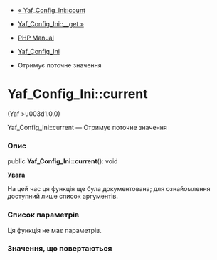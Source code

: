 - [« Yaf_Config_Ini::count](yaf-config-ini.count.md)
- [Yaf_Config_Ini::\_\_get »](yaf-config-ini.get.md)

- [PHP Manual](index.md)
- [Yaf_Config_Ini](class.yaf-config-ini.md)
- Отримує поточне значення

# Yaf_Config_Ini::current

(Yaf \>u003d1.0.0)

Yaf_Config_Ini::current — Отримує поточне значення

### Опис

public **Yaf_Config_Ini::current**(): void

**Увага**

На цей час ця функція ще була документована; для
ознайомлення доступний лише список аргументів.

### Список параметрів

Ця функція не має параметрів.

### Значення, що повертаються
